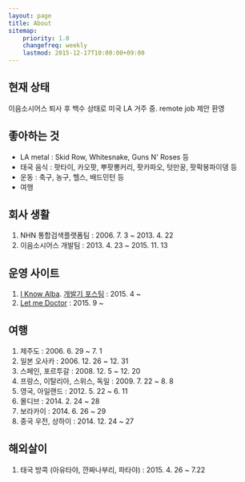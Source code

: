 ```yaml
---
layout: page
title: About
sitemap:
    priority: 1.0
    changefreq: weekly
    lastmod: 2015-12-17T10:00:00+09:00
---
```


## 현재 상태

이음소시어스 퇴사 후 백수 상태로 미국 LA 거주 중. remote job 제안 환영

## 좋아하는 것
- LA metal : Skid Row, Whitesnake, Guns N' Roses 등
- 태국 음식 : 팟타이, 카오팟, 뿌팟뽕커리, 팟카파오, 텃만꿍, 팟팍봉파이뎅 등
- 운동 : 축구, 농구, 헬스, 배드민턴 등
- 여행

## 회사 생활

1. NHN 통합검색플랫폼팀 : 2006. 7. 3 ~ 2013. 4. 22
2. 이음소시어스 개발팀 : 2013. 4. 23 ~ 2015. 11. 13

## 운영 사이트

1. [I Know Alba](http://www.iknowalba.com). [개발기 포스팅](/2015/05/19/iknowalba.html) : 2015. 4 ~
2. [Let me Doctor](http://www.letmedoctor.com) : 2015. 9 ~

## 여행

1. 제주도 : 2006. 6. 29 ~ 7. 1
2. 일본 오사카 : 2006. 12. 26 ~ 12. 31
3. 스페인, 포르투갈 : 2008. 12. 5 ~ 12. 20
4. 프랑스, 이탈리아, 스위스, 독일 : 2009. 7. 22 ~ 8. 8
5. 영국, 아일랜드 : 2012. 5. 22 ~ 6. 11
6. 몰디브 : 2014. 2. 24 ~ 28
7. 보라카이 : 2014. 6. 26 ~ 29
8. 중국 우전, 상하이 : 2014. 12. 24 ~ 27

## 해외살이

1. 태국 방콕 (아유타야, 깐짜나부리, 파타야) : 2015. 4. 26 ~ 7.22

